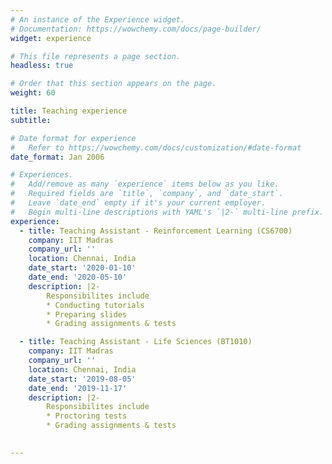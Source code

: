 ```yaml
---
# An instance of the Experience widget.
# Documentation: https://wowchemy.com/docs/page-builder/
widget: experience

# This file represents a page section.
headless: true

# Order that this section appears on the page.
weight: 60

title: Teaching experience
subtitle:

# Date format for experience
#   Refer to https://wowchemy.com/docs/customization/#date-format
date_format: Jan 2006

# Experiences.
#   Add/remove as many `experience` items below as you like.
#   Required fields are `title`, `company`, and `date_start`.
#   Leave `date_end` empty if it's your current employer.
#   Begin multi-line descriptions with YAML's `|2-` multi-line prefix.
experience:
  - title: Teaching Assistant - Reinforcement Learning (CS6700) 
    company: IIT Madras
    company_url: ''
    location: Chennai, India
    date_start: '2020-01-10'
    date_end: '2020-05-10'
    description: |2-
        Responsibilites include 
        * Conducting tutorials
        * Preparing slides 
        * Grading assignments & tests

  - title: Teaching Assistant - Life Sciences (BT1010) 
    company: IIT Madras
    company_url: ''
    location: Chennai, India
    date_start: '2019-08-05'
    date_end: '2019-11-17'
    description: |2-
        Responsibilites include 
        * Proctoring tests
        * Grading assignments & tests
        

---
```

